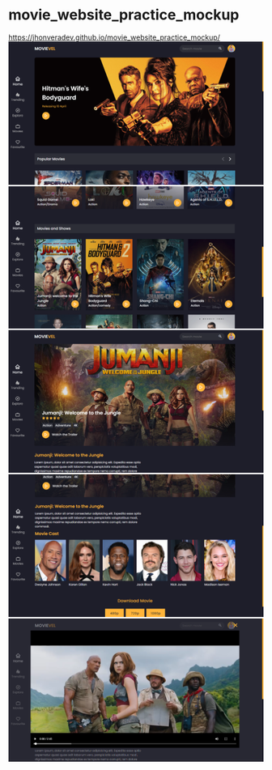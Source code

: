 # movie_website_practice_mockup
https://jhonveradev.github.io/movie_website_practice_mockup/
![](previews/preview-01.PNG)
![](previews/preview-02.PNG)
![](previews/preview-03.PNG)
![](previews/preview-04.PNG)
![](previews/preview-05.PNG)
